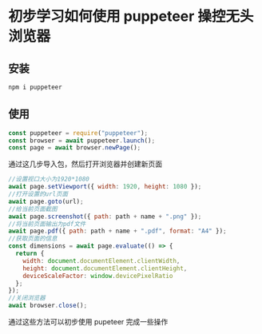 # 初步学习如何使用 puppeteer 操控无头浏览器

## 安装

```sh
npm i puppeteer
```

## 使用

```js
const puppeteer = require("puppeteer");
const browser = await puppeteer.launch();
const page = await browser.newPage();
```

通过这几步导入包，然后打开浏览器并创建新页面

```js
//设置视口大小为1920*1080
await page.setViewport({ width: 1920, height: 1080 });
//打开设置的url页面
await page.goto(url);
//给当前页面截图
await page.screenshot({ path: path + name + ".png" });
//将当前页面输出为pdf文件
await page.pdf({ path: path + name + ".pdf", format: "A4" });
//获取页面的信息
const dimensions = await page.evaluate(() => {
  return {
    width: document.documentElement.clientWidth,
    height: document.documentElement.clientHeight,
    deviceScaleFactor: window.devicePixelRatio
  };
});
//关闭浏览器
await browser.close();
```

通过这些方法可以初步使用 pupeteer 完成一些操作

